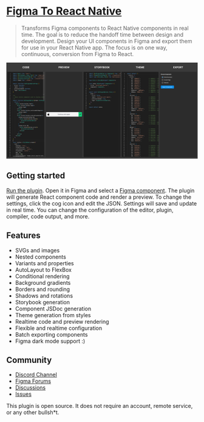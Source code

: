 # [Figma To React Native](https://www.figma.com/community/plugin/821138713091291738)

> Transforms Figma components to React Native components in real time. The goal is to reduce the handoff time between design and development. Design your UI components in Figma and export them for use in your React Native app. The focus is on one way, continuous, conversion from Figma to React.

[![Preview of plugin](./art/banner.png)](https://www.figma.com/community/plugin/821138713091291738)

## Getting started

[Run the plugin](https://www.figma.com/community/plugin/821138713091291738). Open it in Figma and select a [Figma component](https://help.figma.com/hc/en-us/articles/360038662654-Guide-to-Components-in-Figma). The plugin will generate React component code and render a preview. To change the settings, click the cog icon and edit the JSON. Settings will save and update in real time. You can change the configuration of the editor, plugin, compiler, code output, and more.

## Features

- SVGs and images
- Nested components
- Variants and properties
- AutoLayout to FlexBox
- Conditional rendering
- Background gradients
- Borders and rounding
- Shadows and rotations
- Storybook generation
- Component JSDoc generation
- Theme generation from styles
- Realtime code and preview rendering
- Flexible and realtime configuration
- Batch exporting components
- Figma dark mode support :)

## Community

- [Discord Channel](https://discord.com/invite/TzhDRyj)
- [Figma Forums](https://forum.figma.com/t/react-component-generator/14236)
- [Discussions](https://github.com/kat-tax/figma/discussions)
- [Issues](https://github.com/kat-tax/figma/issues)

This plugin is open source. It does not require an account, remote service, or any other bullsh*t.

